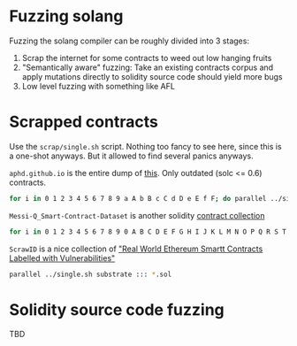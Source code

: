 # Fuzzing solang

Fuzzing the solang compiler can be roughly divided into 3 stages:
1. Scrap the internet for some contracts to weed out low hanging fruits
2. "Semantically aware" fuzzing: Take an existing contracts corpus and apply mutations directly to solidity source code should yield more bugs
3. Low level fuzzing with something like AFL

# Scrapped contracts
Use the `scrap/single.sh` script. Nothing too fancy to see here, since this is a one-shot anyways. But it allowed to find several panics anyways.

`aphd.github.io` is the entire dump of [this](https://aphd.github.io/smart-corpus/). Only outdated (solc <= 0.6) contracts.

```bash
for i in 0 1 2 3 4 5 6 7 8 9 a A b B c C d D e E f F; do parallel ../single.sh substrate ::: 0x$i*; done
```

`Messi-Q_Smart-Contract-Dataset` is another solidity [contract collection](https://github.com/Messi-Q/Smart-Contract-Dataset)

```bash
for i in 0 1 2 3 4 5 6 7 8 9 0 A B C D E F G H I J K L M N O P Q R S T U V W X Y Z; do echo $i; parallel ../single.sh substrate ::: $i*; done
```

`ScrawID` is a nice collection of ["Real World Ethereum Smartt Contracts Labelled with Vulnerabilities"](ttps://github.com/sujeetc/ScrawlD)

```bash
parallel ../single.sh substrate ::: *.sol
```


# Solidity source code fuzzing 

TBD

